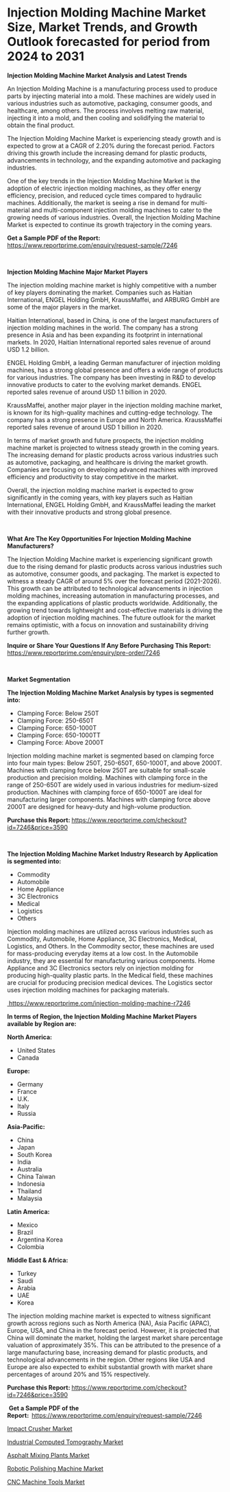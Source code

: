 <p><h1>Injection Molding Machine Market Size, Market Trends, and Growth Outlook forecasted for period from 2024 to 2031</h1></p><p><strong>Injection Molding Machine Market Analysis and Latest Trends</strong></p>
<p><p>An Injection Molding Machine is a manufacturing process used to produce parts by injecting material into a mold. These machines are widely used in various industries such as automotive, packaging, consumer goods, and healthcare, among others. The process involves melting raw material, injecting it into a mold, and then cooling and solidifying the material to obtain the final product.</p><p>The Injection Molding Machine Market is experiencing steady growth and is expected to grow at a CAGR of 2.20% during the forecast period. Factors driving this growth include the increasing demand for plastic products, advancements in technology, and the expanding automotive and packaging industries. </p><p>One of the key trends in the Injection Molding Machine Market is the adoption of electric injection molding machines, as they offer energy efficiency, precision, and reduced cycle times compared to hydraulic machines. Additionally, the market is seeing a rise in demand for multi-material and multi-component injection molding machines to cater to the growing needs of various industries. Overall, the Injection Molding Machine Market is expected to continue its growth trajectory in the coming years.</p></p>
<p><strong>Get a Sample PDF of the Report:&nbsp;</strong> <a href="https://www.reportprime.com/enquiry/request-sample/7246">https://www.reportprime.com/enquiry/request-sample/7246</a></p>
<p>&nbsp;</p>
<p><strong>Injection Molding Machine Major Market Players</strong></p>
<p><p>The injection molding machine market is highly competitive with a number of key players dominating the market. Companies such as Haitian International, ENGEL Holding GmbH, KraussMaffei, and ARBURG GmbH are some of the major players in the market.</p><p>Haitian International, based in China, is one of the largest manufacturers of injection molding machines in the world. The company has a strong presence in Asia and has been expanding its footprint in international markets. In 2020, Haitian International reported sales revenue of around USD 1.2 billion.</p><p>ENGEL Holding GmbH, a leading German manufacturer of injection molding machines, has a strong global presence and offers a wide range of products for various industries. The company has been investing in R&D to develop innovative products to cater to the evolving market demands. ENGEL reported sales revenue of around USD 1.1 billion in 2020.</p><p>KraussMaffei, another major player in the injection molding machine market, is known for its high-quality machines and cutting-edge technology. The company has a strong presence in Europe and North America. KraussMaffei reported sales revenue of around USD 1 billion in 2020.</p><p>In terms of market growth and future prospects, the injection molding machine market is projected to witness steady growth in the coming years. The increasing demand for plastic products across various industries such as automotive, packaging, and healthcare is driving the market growth. Companies are focusing on developing advanced machines with improved efficiency and productivity to stay competitive in the market.</p><p>Overall, the injection molding machine market is expected to grow significantly in the coming years, with key players such as Haitian International, ENGEL Holding GmbH, and KraussMaffei leading the market with their innovative products and strong global presence.</p></p>
<p>&nbsp;</p>
<p><strong>What Are The Key Opportunities For Injection Molding Machine Manufacturers?</strong></p>
<p><p>The Injection Molding Machine market is experiencing significant growth due to the rising demand for plastic products across various industries such as automotive, consumer goods, and packaging. The market is expected to witness a steady CAGR of around 5% over the forecast period (2021-2026). This growth can be attributed to technological advancements in injection molding machines, increasing automation in manufacturing processes, and the expanding applications of plastic products worldwide. Additionally, the growing trend towards lightweight and cost-effective materials is driving the adoption of injection molding machines. The future outlook for the market remains optimistic, with a focus on innovation and sustainability driving further growth.</p></p>
<p><strong>Inquire or Share Your Questions If Any Before Purchasing This Report:</strong> <a href="https://www.reportprime.com/enquiry/pre-order/7246">https://www.reportprime.com/enquiry/pre-order/7246</a></p>
<p>&nbsp;</p>
<p><strong>Market Segmentation</strong></p>
<p><strong>The Injection Molding Machine Market Analysis by types is segmented into:</strong></p>
<p><ul><li>Clamping Force: Below 250T</li><li>Clamping Force: 250-650T</li><li>Clamping Force: 650-1000T</li><li>Clamping Force: 650-1000TT</li><li>Clamping Force: Above 2000T</li></ul></p>
<p><p>Injection molding machine market is segmented based on clamping force into four main types: Below 250T, 250-650T, 650-1000T, and above 2000T. Machines with clamping force below 250T are suitable for small-scale production and precision molding. Machines with clamping force in the range of 250-650T are widely used in various industries for medium-sized production. Machines with clamping force of 650-1000T are ideal for manufacturing larger components. Machines with clamping force above 2000T are designed for heavy-duty and high-volume production.</p></p>
<p><strong>Purchase this Report:&nbsp;</strong><a href="https://www.reportprime.com/checkout?id=7246&price=3590">https://www.reportprime.com/checkout?id=7246&price=3590</a></p>
<p>&nbsp;</p>
<p><strong>The Injection Molding Machine Market Industry Research by Application is segmented into:</strong></p>
<p><ul><li>Commodity</li><li>Automobile</li><li>Home Appliance</li><li>3C Electronics</li><li>Medical</li><li>Logistics</li><li>Others</li></ul></p>
<p><p>Injection molding machines are utilized across various industries such as Commodity, Automobile, Home Appliance, 3C Electronics, Medical, Logistics, and Others. In the Commodity sector, these machines are used for mass-producing everyday items at a low cost. In the Automobile industry, they are essential for manufacturing various components. Home Appliance and 3C Electronics sectors rely on injection molding for producing high-quality plastic parts. In the Medical field, these machines are crucial for producing precision medical devices. The Logistics sector uses injection molding machines for packaging materials.</p></p>
<p><a href="https://www.reportprime.com/injection-molding-machine-r7246">&nbsp;https://www.reportprime.com/injection-molding-machine-r7246</a></p>
<p><strong>In terms of Region, the Injection Molding Machine Market Players available by Region are:</strong></p>
<p>
    <p> <strong> North America: </strong>
        <ul>
            <li>United States</li>
            <li>Canada</li>
        </ul>
        </p> 
    <p> <strong> Europe: </strong>
        <ul>
            <li>Germany</li>
            <li>France</li>
            <li>U.K.</li>
            <li>Italy</li>
            <li>Russia</li>
        </ul>
        </p> 
    <p> <strong> Asia-Pacific: </strong>
        <ul>
            <li>China</li>
            <li>Japan</li>
            <li>South Korea</li>
            <li>India</li>
            <li>Australia</li>
            <li>China Taiwan</li>
            <li>Indonesia</li>
            <li>Thailand</li>
            <li>Malaysia</li>
        </ul>
        </p> 
    <p> <strong> Latin America: </strong>
        <ul>
            <li>Mexico</li>
            <li>Brazil</li>
            <li>Argentina Korea</li>
            <li>Colombia</li>
        </ul>
        </p> 
    <p> <strong> Middle East & Africa: </strong>
        <ul>
            <li>Turkey</li>
            <li>Saudi</li>
            <li>Arabia</li>
            <li>UAE</li>
            <li>Korea</li>
        </ul>
    </p>
    </p>
<p><p>The injection molding machine market is expected to witness significant growth across regions such as North America (NA), Asia Pacific (APAC), Europe, USA, and China in the forecast period. However, it is projected that China will dominate the market, holding the largest market share percentage valuation of approximately 35%. This can be attributed to the presence of a large manufacturing base, increasing demand for plastic products, and technological advancements in the region. Other regions like USA and Europe are also expected to exhibit substantial growth with market share percentages of around 20% and 15% respectively.</p></p>
<p><strong>Purchase this Report: </strong><a href="https://www.reportprime.com/checkout?id=7246&price=3590">https://www.reportprime.com/checkout?id=7246&price=3590</a></p>
<p>&nbsp;<strong>Get a Sample PDF of the Report:&nbsp;&nbsp;</strong><a href="https://www.reportprime.com/enquiry/request-sample/7246">https://www.reportprime.com/enquiry/request-sample/7246</a></p>
<p><strong></strong></p>
<p><p><a href="https://github.com/brendafegmorris532/Market-Research-Report-List-2/blob/main/impact-crusher-market.md">Impact Crusher Market</a></p><p><a href="https://github.com/hrhzhypq19/Market-Research-Report-List-1/blob/main/industrial-computed-tomography-market.md">Industrial Computed Tomography Market</a></p><p><a href="https://github.com/kishanagarner91/Market-Research-Report-List-1/blob/main/asphalt-mixing-plants-market.md">Asphalt Mixing Plants Market</a></p><p><a href="https://github.com/LarryPearsongXXfvf/Market-Research-Report-List-1/blob/main/robotic-polishing-machine-market.md">Robotic Polishing Machine Market</a></p><p><a href="https://github.com/FredaSauer/Market-Research-Report-List-1/blob/main/cnc-machine-tools-market.md">CNC Machine Tools Market</a></p></p>